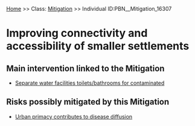 [Home](https://github.com/mm80843/T3.5/blob/pages/index.md) >> Class: [Mitigation](https://github.com/mm80843/T3.5/tree/pages/docs/Mitigation/index.md) >> Individual ID:PBN__Mitigation_16307 

# __Improving connectivity and accessibility of smaller settlements__

## Main intervention linked to the Mitigation

* [Separate water facilities toilets/bathrooms for contaminated](https://github.com/mm80843/T3.5/blob/pages/BP_Intervention/PBN__BP_Intervention_46.md)

## Risks possibly mitigated by this Mitigation

* [Urban primacy contributes to disease diffusion](https://github.com/mm80843/T3.5/blob/pages/Risk/PBN__Risk_14376.md)

